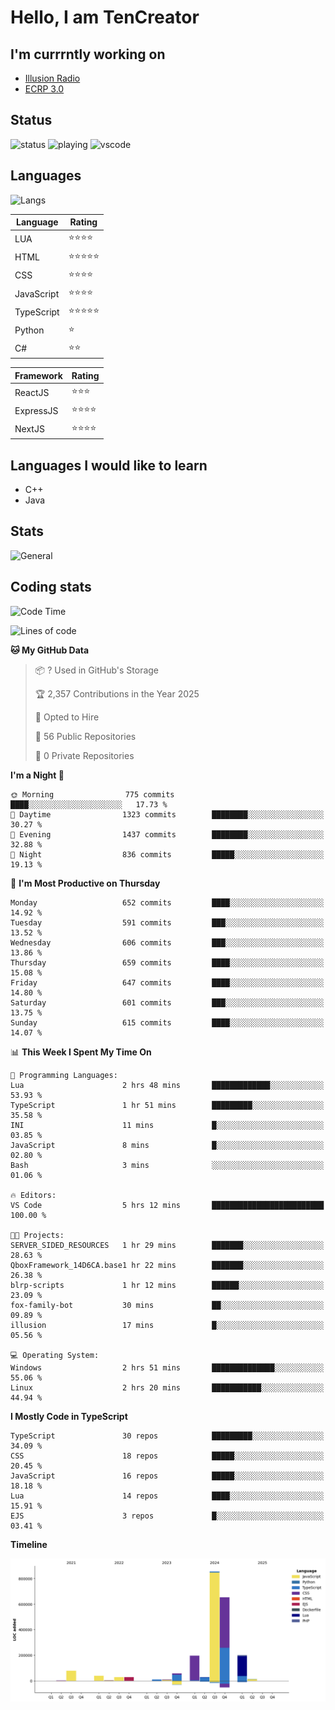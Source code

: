 # Hello, I am TenCreator

## I'm currrntly working on
- [Illusion Radio](https://illusionradio.co.uk/)
- [ECRP 3.0](http://github.com/Emerald-Coast-Roleplay/)

## Status
![status](https://api.statusbadges.me/badge/status/518334475038359555?simple=true&style=for-the-badge)
![playing](https://api.statusbadges.me/badge/playing/518334475038359555?style=for-the-badge)
![vscode](https://api.statusbadges.me/badge/vscode/518334475038359555?style=for-the-badge)

## Languages
![Langs](https://github-readme-stats.vercel.app/api/top-langs/?username=tencreator&layout=compact&theme=radical)


|Language|Rating|
|--------|------|
|LUA|⭐️⭐️⭐️⭐️|
|HTML|⭐️⭐️⭐️⭐️⭐️|
|CSS|⭐️⭐️⭐️⭐️|
|JavaScript|⭐️⭐️⭐️⭐️|
|TypeScript|⭐️⭐️⭐️⭐️⭐️|
|Python|⭐️|
|C#|⭐️⭐️ |

|Framework|Rating|
|--------|------|
|ReactJS|⭐️⭐️⭐|
|ExpressJS|⭐️⭐️⭐️⭐️|
|NextJS|⭐️⭐️⭐⭐️|

## Languages I would like to learn
- C++
- Java

## Stats
![General](https://github-readme-stats.vercel.app/api?username=tencreator&show_icons=true&theme=radical)

## Coding stats

<!--START_SECTION:waka-->
![Code Time](http://img.shields.io/badge/Code%20Time-542%20hrs%2043%20mins-blue)

![Lines of code](https://img.shields.io/badge/From%20Hello%20World%20I%27ve%20Written-2.2%20million%20lines%20of%20code-blue)

**🐱 My GitHub Data** 

> 📦 ? Used in GitHub's Storage 
 > 
> 🏆 2,357 Contributions in the Year 2025
 > 
> 💼 Opted to Hire
 > 
> 📜 56 Public Repositories 
 > 
> 🔑 0 Private Repositories 
 > 
**I'm a Night 🦉** 

```text
🌞 Morning                775 commits         ████░░░░░░░░░░░░░░░░░░░░░   17.73 % 
🌆 Daytime                1323 commits        ████████░░░░░░░░░░░░░░░░░   30.27 % 
🌃 Evening                1437 commits        ████████░░░░░░░░░░░░░░░░░   32.88 % 
🌙 Night                  836 commits         █████░░░░░░░░░░░░░░░░░░░░   19.13 % 
```
📅 **I'm Most Productive on Thursday** 

```text
Monday                   652 commits         ████░░░░░░░░░░░░░░░░░░░░░   14.92 % 
Tuesday                  591 commits         ███░░░░░░░░░░░░░░░░░░░░░░   13.52 % 
Wednesday                606 commits         ███░░░░░░░░░░░░░░░░░░░░░░   13.86 % 
Thursday                 659 commits         ████░░░░░░░░░░░░░░░░░░░░░   15.08 % 
Friday                   647 commits         ████░░░░░░░░░░░░░░░░░░░░░   14.80 % 
Saturday                 601 commits         ███░░░░░░░░░░░░░░░░░░░░░░   13.75 % 
Sunday                   615 commits         ████░░░░░░░░░░░░░░░░░░░░░   14.07 % 
```


📊 **This Week I Spent My Time On** 

```text
💬 Programming Languages: 
Lua                      2 hrs 48 mins       █████████████░░░░░░░░░░░░   53.93 % 
TypeScript               1 hr 51 mins        █████████░░░░░░░░░░░░░░░░   35.58 % 
INI                      11 mins             █░░░░░░░░░░░░░░░░░░░░░░░░   03.85 % 
JavaScript               8 mins              █░░░░░░░░░░░░░░░░░░░░░░░░   02.80 % 
Bash                     3 mins              ░░░░░░░░░░░░░░░░░░░░░░░░░   01.06 % 

🔥 Editors: 
VS Code                  5 hrs 12 mins       █████████████████████████   100.00 % 

🐱‍💻 Projects: 
SERVER_SIDED_RESOURCES   1 hr 29 mins        ███████░░░░░░░░░░░░░░░░░░   28.63 % 
QboxFramework_14D6CA.base1 hr 22 mins        ███████░░░░░░░░░░░░░░░░░░   26.38 % 
blrp-scripts             1 hr 12 mins        ██████░░░░░░░░░░░░░░░░░░░   23.09 % 
fox-family-bot           30 mins             ██░░░░░░░░░░░░░░░░░░░░░░░   09.89 % 
illusion                 17 mins             █░░░░░░░░░░░░░░░░░░░░░░░░   05.56 % 

💻 Operating System: 
Windows                  2 hrs 51 mins       ██████████████░░░░░░░░░░░   55.06 % 
Linux                    2 hrs 20 mins       ███████████░░░░░░░░░░░░░░   44.94 % 
```

**I Mostly Code in TypeScript** 

```text
TypeScript               30 repos            █████████░░░░░░░░░░░░░░░░   34.09 % 
CSS                      18 repos            █████░░░░░░░░░░░░░░░░░░░░   20.45 % 
JavaScript               16 repos            █████░░░░░░░░░░░░░░░░░░░░   18.18 % 
Lua                      14 repos            ████░░░░░░░░░░░░░░░░░░░░░   15.91 % 
EJS                      3 repos             █░░░░░░░░░░░░░░░░░░░░░░░░   03.41 % 
```



**Timeline**

![Lines of Code chart](https://raw.githubusercontent.com/tencreator/tencreator/main/assets/bar_graph.png)


<!--END_SECTION:waka-->
